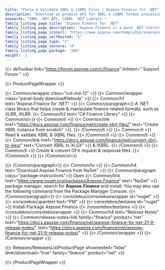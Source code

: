 ```yaml
---
title: "Parse & Validate XBRL & iXBRL Files | Aspose.Finance for .NET"
description: "Download on-premise API for XBRL & iXBRL format processing in Windows Forms, ASP.NET using .NET Framework as well as in Mono. "
keywords: "XBRL .NET API, iXBRL .NET Library "
family_listing_page_title: "Aspose.Finance for .NET"
family_listing_page_description: "Aspose.Finance is a pure .NET library to manipulate finance related formats including XBRL & iXBRL. The Finance .NET API allows to read, write, edit & validate finance file formats from ASP.NET, Web Services & WinForm applications."
family_listing_page_iconurl: "https://www.aspose.com/templates/aspose/App_Themes/V3/images/finance/272x272/aspose_finance-for-net.png"
family_listing_page_selfHosted: "1"
family_listing_page_type: "1"
family_listing_page_venture: "4"
family_listing_page_package: "205"
weight:  1
---
```


{{< dbToolbar link="https://forum.aspose.com/c/finance" linktext=" Support Forum " >}}


{{< ProductPageWrapper >}}

<!-- ProductPageContent-->
{{< Common/wrapper class="col-md-12" >}}
{{< Common/wrapper class="panel-body downloadfilebody" >}}
{{< Common/h1 text="Aspose.Finance for .NET" >}}
{{< Common/paragraph>}}
A .NET class library that helps create & manipulate finance related formats, such as XLBR, iXLBR. 
{{< Common/h2 text="C# Finance Library"  >}} {{< Common/ul>}}
    {{< Common/li >}} 
{{< Common/link href="https://docs.aspose.com/finance/net/create-xbrl-files/" text="Create XBRL instance from scratch"  >}}. {{< /Common/li >}}
   {{< Common/li >}} Read & validate XBRL & iXBRL files. {{< /Common/li >}}
   {{< Common/li >}} {{< Common/link href="https://docs.aspose.com/finance/net/convert-xbrl-to-xlsx/" text="Convert XBRL to XLSX"  >}} & IXBRL. {{< /Common/li >}}
   {{< Common/li >}} Create & convert OFX request & response files. {{< /Common/li >}}
 {{< /Common/ul>}}

{{< /Common/paragraph>}}
{{< Common/hr >}}
{{< Common/h4 text="Download Aspose.Finance from NuGet"  >}}
{{< Common/paragraph class="package-instructions">}}
Open {{< Common/link href="https://www.nuget.org/packages/Aspose.Finance" text="NuGet"  >}} package manager, search for <b>Aspose.Finance</b> and install. You may also use the following command from the Package Manager Console.
 {{< /Common/paragraph>}}
{{< consolebox/consoleboxwrapper id="nuget" >}}
       {{< consolebox/spantext text="PM" >}}
       {{< consolebox/textarea id="nuget" >}} Install-Package Aspose.Finance {{< /consolebox/textarea >}}
{{< /consolebox/consoleboxwrapper >}}
{{< Common/h4 text="Release Notes"  >}}
{{< Common/release-notes-link family="finance" product="net" href="https://docs.aspose.com/finance/net/aspose-finance-for-net-21-9-release-notes/" text="https://docs.aspose.com/finance/net/aspose-finance-for-net-21-9-release-notes/"  >}}
{{< /Common/wrapper >}}
{{< /Common/wrapper >}}

<!-- /ProductPageContent-->



<!-- ReleasesListProductPage-->
   {{< Releases/ReleasesListProductPage shownested="false"  directdownload="true" family="finance" product="net" >}}
<!-- /ReleasesListProductPage-->

{{< /ProductPageWrapper >}}

